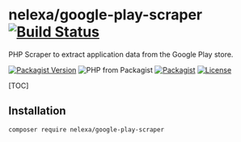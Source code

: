 # nelexa/google-play-scraper [![Build Status](https://secure.travis-ci.org/Ne-Lexa/google-play-scraper.png)](http://travis-ci.org/Ne-Lexa/google-play-scraper)
PHP Scraper to extract application data from the Google Play store.

[![Packagist Version](https://img.shields.io/packagist/v/nelexa/google-play-scraper.svg?style=popout)](https://packagist.org/packages/nelexa/google-play-scraper)
![PHP from Packagist](https://img.shields.io/packagist/php-v/nelexa/google-play-scraper.svg?style=popout&color=yellowgreen)
[![Packagist](https://img.shields.io/packagist/dt/nelexa/google-play-scraper.svg?color=f83547&style=popout)](https://packagist.org/packages/nelexa/google-play-scraper)
[![License](https://img.shields.io/packagist/l/nelexa/google-play-scraper.svg?style=popout&color=01f176)](https://packagist.org/packages/nelexa/google-play-scraper)

[TOC]

## Installation
```bash
composer require nelexa/google-play-scraper
```
